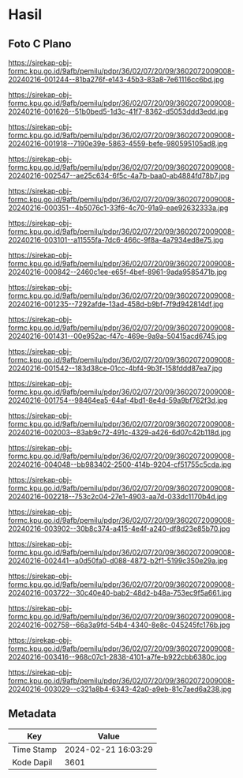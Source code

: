 # Hasil

## Foto C Plano

https://sirekap-obj-formc.kpu.go.id/9afb/pemilu/pdpr/36/02/07/20/09/3602072009008-20240216-001244--81ba276f-e143-45b3-83a8-7e61116cc6bd.jpg

https://sirekap-obj-formc.kpu.go.id/9afb/pemilu/pdpr/36/02/07/20/09/3602072009008-20240216-001626--51b0bed5-1d3c-41f7-8362-d5053ddd3edd.jpg

https://sirekap-obj-formc.kpu.go.id/9afb/pemilu/pdpr/36/02/07/20/09/3602072009008-20240216-001918--7190e39e-5863-4559-befe-980595105ad8.jpg

https://sirekap-obj-formc.kpu.go.id/9afb/pemilu/pdpr/36/02/07/20/09/3602072009008-20240216-002547--ae25c634-6f5c-4a7b-baa0-ab4884fd78b7.jpg

https://sirekap-obj-formc.kpu.go.id/9afb/pemilu/pdpr/36/02/07/20/09/3602072009008-20240216-000351--4b5076c1-33f6-4c70-91a9-eae92632333a.jpg

https://sirekap-obj-formc.kpu.go.id/9afb/pemilu/pdpr/36/02/07/20/09/3602072009008-20240216-003101--a11555fa-7dc6-466c-9f8a-4a7934ed8e75.jpg

https://sirekap-obj-formc.kpu.go.id/9afb/pemilu/pdpr/36/02/07/20/09/3602072009008-20240216-000842--2460c1ee-e65f-4bef-8961-9ada9585471b.jpg

https://sirekap-obj-formc.kpu.go.id/9afb/pemilu/pdpr/36/02/07/20/09/3602072009008-20240216-001235--7292afde-13ad-458d-b9bf-7f9d942814df.jpg

https://sirekap-obj-formc.kpu.go.id/9afb/pemilu/pdpr/36/02/07/20/09/3602072009008-20240216-001431--00e952ac-f47c-469e-9a9a-50415acd6745.jpg

https://sirekap-obj-formc.kpu.go.id/9afb/pemilu/pdpr/36/02/07/20/09/3602072009008-20240216-001542--183d38ce-01cc-4bf4-9b3f-158fddd87ea7.jpg

https://sirekap-obj-formc.kpu.go.id/9afb/pemilu/pdpr/36/02/07/20/09/3602072009008-20240216-001754--98464ea5-64af-4bd1-8e4d-59a9bf762f3d.jpg

https://sirekap-obj-formc.kpu.go.id/9afb/pemilu/pdpr/36/02/07/20/09/3602072009008-20240216-002003--83ab9c72-491c-4329-a426-6d07c42b118d.jpg

https://sirekap-obj-formc.kpu.go.id/9afb/pemilu/pdpr/36/02/07/20/09/3602072009008-20240216-004048--bb983402-2500-414b-9204-cf51755c5cda.jpg

https://sirekap-obj-formc.kpu.go.id/9afb/pemilu/pdpr/36/02/07/20/09/3602072009008-20240216-002218--753c2c04-27e1-4903-aa7d-033dc1170b4d.jpg

https://sirekap-obj-formc.kpu.go.id/9afb/pemilu/pdpr/36/02/07/20/09/3602072009008-20240216-003902--30b8c374-a415-4e4f-a240-df8d23e85b70.jpg

https://sirekap-obj-formc.kpu.go.id/9afb/pemilu/pdpr/36/02/07/20/09/3602072009008-20240216-002441--a0d50fa0-d088-4872-b2f1-5199c350e29a.jpg

https://sirekap-obj-formc.kpu.go.id/9afb/pemilu/pdpr/36/02/07/20/09/3602072009008-20240216-003722--30c40e40-bab2-48d2-b48a-753ec9f5a661.jpg

https://sirekap-obj-formc.kpu.go.id/9afb/pemilu/pdpr/36/02/07/20/09/3602072009008-20240216-002758--66a3a9fd-54b4-4340-8e8c-045245fc176b.jpg

https://sirekap-obj-formc.kpu.go.id/9afb/pemilu/pdpr/36/02/07/20/09/3602072009008-20240216-003416--968c07c1-2838-4101-a7fe-b922cbb6380c.jpg

https://sirekap-obj-formc.kpu.go.id/9afb/pemilu/pdpr/36/02/07/20/09/3602072009008-20240216-003029--c321a8b4-6343-42a0-a9eb-81c7aed6a238.jpg


## Metadata

| Key        | Value               |
| ---------- | ------------------- |
| Time Stamp | 2024-02-21 16:03:29 |
| Kode Dapil | 3601                |



